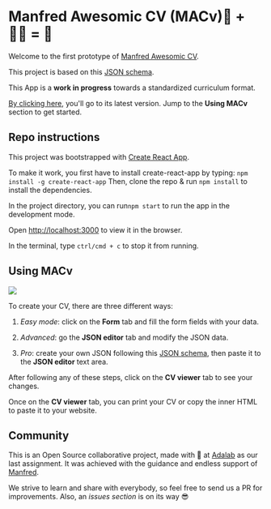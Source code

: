 
# Manfred Awesomic CV (MACv)📄 + 👩‍💻 = 🚀

Welcome to the first prototype of [Manfred Awesomic CV](https://github.com/getmanfred/mac).

This project is based on this [JSON schema](https://github.com/getmanfred/mac/blob/master/schema/schema.json). 

This App is a **work in progress** towards a standardized curriculum format. 

[By clicking here](https://beta.adalab.es/easley-s4-manfred/#/), you'll go to its latest version. Jump to the **Using MACv** section to get started.


## Repo instructions

This project was bootstrapped with [Create React App](https://github.com/facebook/create-react-app). 

To make it work, you first have to install create-react-app by typing:
`npm install -g create-react-app`
Then, clone the repo & run `npm install` to install the dependencies.

In the project directory, you can run`npm start` to run the app in the development mode.<br>

Open [http://localhost:3000](http://localhost:3000) to view it in the browser.

In the terminal, type `ctrl/cmd + c` to stop it from running.

## Using MACv

![](https://media1.tenor.com/images/2a8ce8d4128b7b6616fb825ede2b47ec/tenor.gif?itemid=11225469)

To create your CV, there are three different ways:

1. _Easy mode_: click on the **Form** tab and fill the form fields with your data. 

2. _Advanced_: go the **JSON editor** tab and modify the JSON data.

3. _Pro_: create your own JSON following this [JSON schema](https://github.com/getmanfred/mac/blob/master/schema/schema.json), then paste it to the **JSON editor** text area. 

After following any of these steps, click on the **CV viewer** tab to see your changes.

Once on the **CV viewer** tab, you can print your CV or copy the inner HTML to paste it to your website. 

## Community

This is an Open Source collaborative project, made with :green_heart: at [Adalab](https://adalab.es/) as our last assignment. It was achieved with the guidance and endless support of [Manfred](https://www.getmanfred.com/).

We strive to learn and share with everybody, so feel free to send us a PR for improvements. Also, an *issues section* is on its way :sunglasses:
